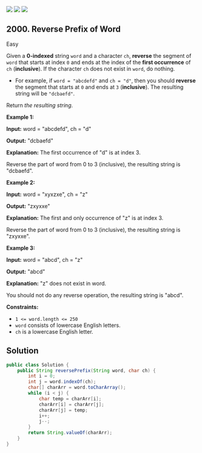 [![](https://img.shields.io/github/stars/javadev/LeetCode-in-Java?label=Stars&style=flat-square)](https://github.com/javadev/LeetCode-in-Java)
[![](https://img.shields.io/github/forks/javadev/LeetCode-in-Java?label=Fork%20me%20on%20GitHub%20&style=flat-square)](https://github.com/javadev/LeetCode-in-Java/fork)
[![](https://img.shields.io/badge/-LeetCode%20in%20Kotlin-blue?style=flat-square)](https://github.com/javadev/LeetCode-in-Kotlin)

## 2000\. Reverse Prefix of Word

Easy

Given a **0-indexed** string `word` and a character `ch`, **reverse** the segment of `word` that starts at index `0` and ends at the index of the **first occurrence** of `ch` (**inclusive**). If the character `ch` does not exist in `word`, do nothing.

*   For example, if `word = "abcdefd"` and `ch = "d"`, then you should **reverse** the segment that starts at `0` and ends at `3` (**inclusive**). The resulting string will be `"dcbaefd"`.

Return _the resulting string_.

**Example 1:**

**Input:** word = "abcdefd", ch = "d"

**Output:** "dcbaefd"

**Explanation:** The first occurrence of "d" is at index 3.

Reverse the part of word from 0 to 3 (inclusive), the resulting string is "dcbaefd". 

**Example 2:**

**Input:** word = "xyxzxe", ch = "z"

**Output:** "zxyxxe"

**Explanation:** The first and only occurrence of "z" is at index 3.

Reverse the part of word from 0 to 3 (inclusive), the resulting string is "zxyxxe". 

**Example 3:**

**Input:** word = "abcd", ch = "z"

**Output:** "abcd"

**Explanation:** "z" does not exist in word.

You should not do any reverse operation, the resulting string is "abcd". 

**Constraints:**

*   `1 <= word.length <= 250`
*   `word` consists of lowercase English letters.
*   `ch` is a lowercase English letter.

## Solution

```java
public class Solution {
    public String reversePrefix(String word, char ch) {
        int i = 0;
        int j = word.indexOf(ch);
        char[] charArr = word.toCharArray();
        while (i < j) {
            char temp = charArr[i];
            charArr[i] = charArr[j];
            charArr[j] = temp;
            i++;
            j--;
        }
        return String.valueOf(charArr);
    }
}
```